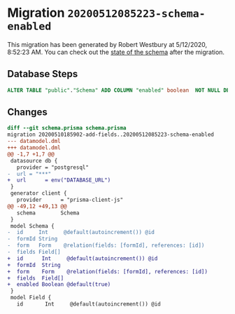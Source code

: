 # Migration `20200512085223-schema-enabled`

This migration has been generated by Robert Westbury at 5/12/2020, 8:52:23 AM.
You can check out the [state of the schema](./schema.prisma) after the migration.

## Database Steps

```sql
ALTER TABLE "public"."Schema" ADD COLUMN "enabled" boolean  NOT NULL DEFAULT true;
```

## Changes

```diff
diff --git schema.prisma schema.prisma
migration 20200510185902-add-fields..20200512085223-schema-enabled
--- datamodel.dml
+++ datamodel.dml
@@ -1,7 +1,7 @@
 datasource db {
   provider = "postgresql"
-  url = "***"
+  url      = env("DATABASE_URL")
 }
 generator client {
   provider      = "prisma-client-js"
@@ -49,12 +49,13 @@
   schema        Schema
 }
 model Schema {
-  id     Int     @default(autoincrement()) @id
-  formId String
-  form   Form    @relation(fields: [formId], references: [id])
-  fields Field[]
+  id      Int     @default(autoincrement()) @id
+  formId  String
+  form    Form    @relation(fields: [formId], references: [id])
+  fields  Field[]
+  enabled Boolean @default(true)
 }
 model Field {
   id       Int     @default(autoincrement()) @id
```



